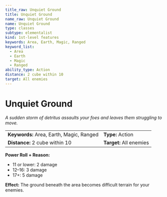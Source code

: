 ```yaml
---
title_raw: Unquiet Ground
title: Unquiet Ground
name_raw: Unquiet Ground
name: Unquiet Ground
type: classes
subtype: elementalist
kind: 1st-level features
keywords: Area, Earth, Magic, Ranged
keyword_list:
  - Area
  - Earth
  - Magic
  - Ranged
ability_type: Action
distance: 2 cube within 10
target: All enemies
---
```


# Unquiet Ground

*A sudden storm of detritus assaults your foes and leaves them struggling to move.*

|                                          |                         |
| :--------------------------------------- | :---------------------- |
| **Keywords:** Area, Earth, Magic, Ranged | **Type:** Action        |
| **Distance:** 2 cube within 10           | **Target:** All enemies |

**Power Roll + Reason:**

- 11 or lower: 2 damage
- 12–16: 3 damage
- 17+: 5 damage

**Effect:** The ground beneath the area becomes difficult terrain for your enemies.
